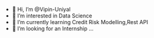 - 👋 Hi, I’m @Vipin-Uniyal
- 👀 I’m interested in Data Science
- 🌱 I’m currently learning Credit Risk Modelling,Rest API
- 💞️ I’m looking for an Internship ...


